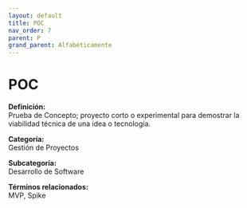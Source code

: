 ```yaml
---
layout: default
title: POC
nav_order: 7
parent: P
grand_parent: Alfabéticamente
---
```


# POC

**Definición:**  
Prueba de Concepto; proyecto corto o experimental para demostrar la viabilidad técnica de una idea o tecnología.

**Categoría:**  
Gestión de Proyectos  

**Subcategoría:**  
Desarrollo de Software

**Términos relacionados:**  
MVP, Spike
